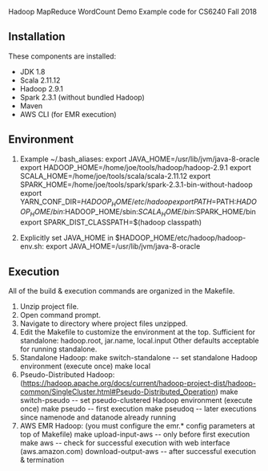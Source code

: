 Hadoop MapReduce WordCount Demo
Example code for CS6240
Fall 2018

Installation
------------
These components are installed:
- JDK 1.8
- Scala 2.11.12
- Hadoop 2.9.1
- Spark 2.3.1 (without bundled Hadoop)
- Maven
- AWS CLI (for EMR execution)

Environment
-----------
1) Example ~/.bash_aliases:
export JAVA_HOME=/usr/lib/jvm/java-8-oracle
export HADOOP_HOME=/home/joe/tools/hadoop/hadoop-2.9.1
export SCALA_HOME=/home/joe/tools/scala/scala-2.11.12
export SPARK_HOME=/home/joe/tools/spark/spark-2.3.1-bin-without-hadoop
export YARN_CONF_DIR=$HADOOP_HOME/etc/hadoop
export PATH=$PATH:$HADOOP_HOME/bin:$HADOOP_HOME/sbin:$SCALA_HOME/bin:$SPARK_HOME/bin
export SPARK_DIST_CLASSPATH=$(hadoop classpath)

2) Explicitly set JAVA_HOME in $HADOOP_HOME/etc/hadoop/hadoop-env.sh:
export JAVA_HOME=/usr/lib/jvm/java-8-oracle

Execution
---------
All of the build & execution commands are organized in the Makefile.
1) Unzip project file.
2) Open command prompt.
3) Navigate to directory where project files unzipped.
4) Edit the Makefile to customize the environment at the top.
	Sufficient for standalone: hadoop.root, jar.name, local.input
	Other defaults acceptable for running standalone.
5) Standalone Hadoop:
	make switch-standalone		-- set standalone Hadoop environment (execute once)
	make local
6) Pseudo-Distributed Hadoop: (https://hadoop.apache.org/docs/current/hadoop-project-dist/hadoop-common/SingleCluster.html#Pseudo-Distributed_Operation)
	make switch-pseudo			-- set pseudo-clustered Hadoop environment (execute once)
	make pseudo					-- first execution
	make pseudoq				-- later executions since namenode and datanode already running 
7) AWS EMR Hadoop: (you must configure the emr.* config parameters at top of Makefile)
	make upload-input-aws		-- only before first execution
	make aws					-- check for successful execution with web interface (aws.amazon.com)
	download-output-aws			-- after successful execution & termination
